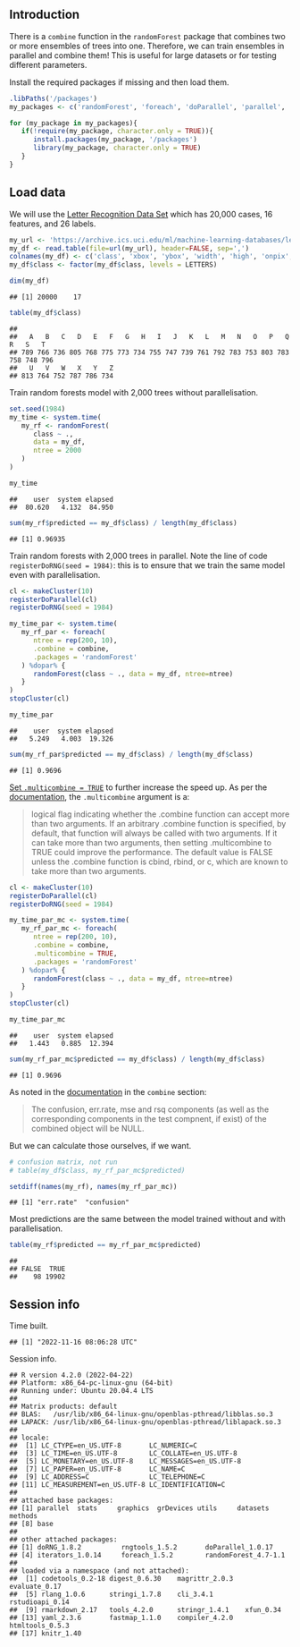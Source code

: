 ## Introduction

There is a `combine` function in the `randomForest` package that
combines two or more ensembles of trees into one. Therefore, we can
train ensembles in parallel and combine them! This is useful for large
datasets or for testing different parameters.

Install the required packages if missing and then load them.

``` r
.libPaths('/packages')
my_packages <- c('randomForest', 'foreach', 'doParallel', 'parallel', 'doRNG')

for (my_package in my_packages){
   if(!require(my_package, character.only = TRUE)){
      install.packages(my_package, '/packages')
      library(my_package, character.only = TRUE)
   }
}
```

## Load data

We will use the [Letter Recognition Data
Set](https://archive.ics.uci.edu/ml/datasets/Letter+Recognition) which
has 20,000 cases, 16 features, and 26 labels.

``` r
my_url <- 'https://archive.ics.uci.edu/ml/machine-learning-databases/letter-recognition/letter-recognition.data'
my_df <- read.table(file=url(my_url), header=FALSE, sep=',')
colnames(my_df) <- c('class', 'xbox', 'ybox', 'width', 'high', 'onpix', 'xbar', 'ybar', 'x2bar', 'y2bar', 'xybar', 'x2ybr', 'xy2br', 'xege', 'xegvy', 'yege', 'yegvx')
my_df$class <- factor(my_df$class, levels = LETTERS)

dim(my_df)
```

    ## [1] 20000    17

``` r
table(my_df$class)
```

    ## 
    ##   A   B   C   D   E   F   G   H   I   J   K   L   M   N   O   P   Q   R   S   T 
    ## 789 766 736 805 768 775 773 734 755 747 739 761 792 783 753 803 783 758 748 796 
    ##   U   V   W   X   Y   Z 
    ## 813 764 752 787 786 734

Train random forests model with 2,000 trees without parallelisation.

``` r
set.seed(1984)
my_time <- system.time(
   my_rf <- randomForest(
      class ~ .,
      data = my_df,
      ntree = 2000
   )
)

my_time
```

    ##    user  system elapsed 
    ##  80.620   4.132  84.950

``` r
sum(my_rf$predicted == my_df$class) / length(my_df$class)
```

    ## [1] 0.96935

Train random forests with 2,000 trees in parallel. Note the line of code
`registerDoRNG(seed = 1984)`: this is to ensure that we train the same
model even with parallelisation.

``` r
cl <- makeCluster(10)
registerDoParallel(cl)
registerDoRNG(seed = 1984)

my_time_par <- system.time(
   my_rf_par <- foreach(
      ntree = rep(200, 10),
      .combine = combine,
      .packages = 'randomForest'
   ) %dopar% {
      randomForest(class ~ ., data = my_df, ntree=ntree)
   }
)
stopCluster(cl)

my_time_par
```

    ##    user  system elapsed 
    ##   5.249   4.003  19.326

``` r
sum(my_rf_par$predicted == my_df$class) / length(my_df$class)
```

    ## [1] 0.9696

[Set
`.multicombine = TRUE`](https://stackoverflow.com/questions/14106010/parallel-execution-of-random-forest-in-r)
to further increase the speed up. As per the
[documentation](https://cran.r-project.org/web/packages/foreach/foreach.pdf),
the `.multicombine` argument is a:

> logical flag indicating whether the .combine function can accept more
> than two arguments. If an arbitrary .combine function is specified, by
> default, that function will always be called with two arguments. If it
> can take more than two arguments, then setting .multicombine to TRUE
> could improve the performance. The default value is FALSE unless the
> .combine function is cbind, rbind, or c, which are known to take more
> than two arguments.

``` r
cl <- makeCluster(10)
registerDoParallel(cl)
registerDoRNG(seed = 1984)

my_time_par_mc <- system.time(
   my_rf_par_mc <- foreach(
      ntree = rep(200, 10),
      .combine = combine,
      .multicombine = TRUE,
      .packages = 'randomForest'
   ) %dopar% {
      randomForest(class ~ ., data = my_df, ntree=ntree)
   }
)
stopCluster(cl)

my_time_par_mc
```

    ##    user  system elapsed 
    ##   1.443   0.885  12.394

``` r
sum(my_rf_par_mc$predicted == my_df$class) / length(my_df$class)
```

    ## [1] 0.9696

As noted in the
[documentation](https://cran.r-project.org/web/packages/randomForest/randomForest.pdf)
in the `combine` section:

> The confusion, err.rate, mse and rsq components (as well as the
> corresponding components in the test compnent, if exist) of the
> combined object will be NULL.

But we can calculate those ourselves, if we want.

``` r
# confusion matrix, not run
# table(my_df$class, my_rf_par_mc$predicted)

setdiff(names(my_rf), names(my_rf_par_mc))
```

    ## [1] "err.rate"  "confusion"

Most predictions are the same between the model trained without and with
parallelisation.

``` r
table(my_rf$predicted == my_rf_par_mc$predicted)
```

    ## 
    ## FALSE  TRUE 
    ##    98 19902

## Session info

Time built.

    ## [1] "2022-11-16 08:06:28 UTC"

Session info.

    ## R version 4.2.0 (2022-04-22)
    ## Platform: x86_64-pc-linux-gnu (64-bit)
    ## Running under: Ubuntu 20.04.4 LTS
    ## 
    ## Matrix products: default
    ## BLAS:   /usr/lib/x86_64-linux-gnu/openblas-pthread/libblas.so.3
    ## LAPACK: /usr/lib/x86_64-linux-gnu/openblas-pthread/liblapack.so.3
    ## 
    ## locale:
    ##  [1] LC_CTYPE=en_US.UTF-8       LC_NUMERIC=C              
    ##  [3] LC_TIME=en_US.UTF-8        LC_COLLATE=en_US.UTF-8    
    ##  [5] LC_MONETARY=en_US.UTF-8    LC_MESSAGES=en_US.UTF-8   
    ##  [7] LC_PAPER=en_US.UTF-8       LC_NAME=C                 
    ##  [9] LC_ADDRESS=C               LC_TELEPHONE=C            
    ## [11] LC_MEASUREMENT=en_US.UTF-8 LC_IDENTIFICATION=C       
    ## 
    ## attached base packages:
    ## [1] parallel  stats     graphics  grDevices utils     datasets  methods  
    ## [8] base     
    ## 
    ## other attached packages:
    ## [1] doRNG_1.8.2          rngtools_1.5.2       doParallel_1.0.17   
    ## [4] iterators_1.0.14     foreach_1.5.2        randomForest_4.7-1.1
    ## 
    ## loaded via a namespace (and not attached):
    ##  [1] codetools_0.2-18 digest_0.6.30    magrittr_2.0.3   evaluate_0.17   
    ##  [5] rlang_1.0.6      stringi_1.7.8    cli_3.4.1        rstudioapi_0.14 
    ##  [9] rmarkdown_2.17   tools_4.2.0      stringr_1.4.1    xfun_0.34       
    ## [13] yaml_2.3.6       fastmap_1.1.0    compiler_4.2.0   htmltools_0.5.3 
    ## [17] knitr_1.40
